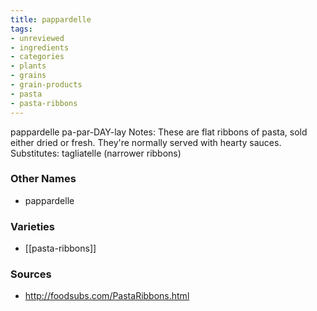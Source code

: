 ```yaml
---
title: pappardelle
tags:
- unreviewed
- ingredients
- categories
- plants
- grains
- grain-products
- pasta
- pasta-ribbons
---
```

pappardelle pa-par-DAY-lay Notes: These are flat ribbons of pasta, sold either dried or fresh. They're normally served with hearty sauces. Substitutes: tagliatelle (narrower ribbons)

### Other Names

* pappardelle

### Varieties

* [[pasta-ribbons]]

### Sources
* http://foodsubs.com/PastaRibbons.html
